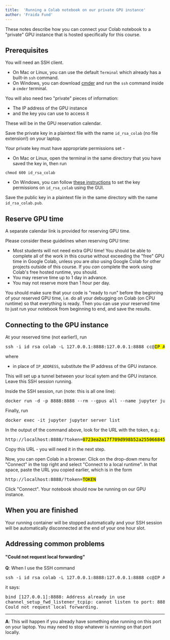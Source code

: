 ```yaml
---
title:  'Running a Colab notebook on our private GPU instance'
author: 'Fraida Fund'
---
```


These notes describe how you can connect your Colab notebook to a "private" GPU instance that is hosted specifically for this course.

## Prerequisites

You will need an SSH client.

* On Mac or Linux, you can use the default `Terminal` which already has a built-in `ssh` command.
* On Windows, you can download [cmder](https://cmder.app/) and run the `ssh` command inside a `cmder` terminal.

You will also need two "private" pieces of information:

* The IP address of the GPU instance
* and the key you can use to access it

These will be in the GPU reservation calendar. 

Save the private key in a plaintext file with the name `id_rsa_colab` (no file extension!) on your laptop.

Your private key must have appropriate permissions set - 

* On Mac or Linux, open the terminal in the same directory that you have saved the key in, then run

```
chmod 600 id_rsa_colab
```

* On Windows, you can follow [these instructions](https://superuser.com/a/1296046) to set the key permissions on `id_rsa_colab` using the GUI.

Save the public key in a plaintext file in the same directory with the name `id_rsa_colab.pub`.

## Reserve GPU time

A separate calendar link is provided for reserving GPU time.

Please consider these guidelines when reserving GPU time:

* Most students will not need extra GPU time! You should be able to complete all of the work in this course without exceeding the "free" GPU time in Google Colab, unless you are *also* using Google Colab for other projects outside of this course. If you *can* complete the work using Colab's free hosted runtime, you should.
* You may reserve time up to 1 day in advance.
* You may not reserve more than 1 hour per day.

You should make sure that your code is "ready to run" before the beginning of your reserved GPU time, i.e. do all your debugging on Colab (on CPU runtime) so that everything is ready. Then you can use your reserved time to just run your notebook from beginning to end, and save the results.

## Connecting to the GPU instance

At your reserved time (not earlier!), run


<pre>
ssh -i id_rsa_colab -L 127.0.0.1:8888:127.0.0.1:8888 cc@<mark>IP_ADDRESS</mark>
</pre>

where 

* in place of `IP_ADDRESS`, substitute the IP address of the GPU instance.

This will set up a tunnel between your local sytem and the GPU instance. Leave this SSH session running.

Inside the SSH session, run (note: this is all one line):

<!--
Dockerfile:

```
FROM quay.io/jupyter/pytorch-notebook:cuda12-latest                                                                                                                                    

USER ${NB_UID}

# Install librosa, zeus
RUN pip install --pre --no-cache-dir librosa zeus && \
    fix-permissions "${CONDA_DIR}" && \
    fix-permissions "/home/${NB_USER}"

```

docker build -t jupyter-zeus .
-->

<pre>
docker run -d -p 8888:8888 --rm --gpus all --name jupyter jupyter-zeus
</pre>

Finally, run

<pre>
docker exec -it jupyter jupyter server list 
</pre>

In the output of the command above, look for the URL with the token, e.g.:

<pre>
http://localhost:8888/?token=<mark>0723ea2a17f709d998b52a255066845f00b625814259cfe6</mark>
</pre>

Copy this URL - you will need it in the next step.

Now, you can open Colab in a browser. Click on the drop-down menu for "Connect" in the top right and select "Connect to a local runtime". In that space, paste the URL you copied
earlier, which is in the form

<pre>
http://localhost:8888/?token=<mark>TOKEN</mark>
</pre>

Click "Connect". Your notebook should now be running on our GPU instance.

## When you are finished

Your running container will be stopped automatically and your SSH session will be automatically disconnected at the end of your one hour slot.

## Addressing common problems


#### "Could not request local forwarding"

**Q**: When I use the SSH command

<pre>
ssh -i id_rsa_colab -L 127.0.0.1:8888:127.0.0.1:8888 cc@IP_ADDRESS
</pre>

it says:

<pre>
bind [127.0.0.1]:8888: Address already in use
channel_setup_fwd_listener_tcpip: cannot listen to port: 8888
Could not request local forwarding.
</pre>

---

**A**: This will happen if you already have something else running on this port on your laptop.  You may need to stop whatever is running on that port locally.



<!--
crontab rules:
```
@hourly docker stop $(docker ps -a -q)
@hourly kill -9 $(ps -ef | grep sshd | grep pts | grep -v 'grep' | awk '{print $2}')
```

-->
